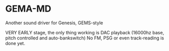 # GEMA-MD
Another sound driver for Genesis, GEMS-style


VERY EARLY stage, the only thing working is DAC playback (16000hz base, pitch controlled and auto-bankswitch)
No FM, PSG or even track-reading is done yet.
